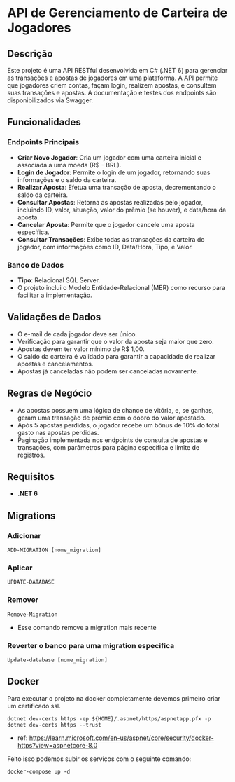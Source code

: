 # API de Gerenciamento de Carteira de Jogadores

## Descrição

Este projeto é uma API RESTful desenvolvida em C# (.NET 6) para gerenciar as transações e apostas de jogadores em uma plataforma. A API permite que jogadores criem contas, façam login, realizem apostas, e consultem suas transações e apostas. A documentação e testes dos endpoints são disponibilizados via Swagger.

## Funcionalidades

### Endpoints Principais

- **Criar Novo Jogador**: Cria um jogador com uma carteira inicial e associada a uma moeda (R$ - BRL).
- **Login de Jogador**: Permite o login de um jogador, retornando suas informações e o saldo da carteira.
- **Realizar Aposta**: Efetua uma transação de aposta, decrementando o saldo da carteira.
- **Consultar Apostas**: Retorna as apostas realizadas pelo jogador, incluindo ID, valor, situação, valor do prêmio (se houver), e data/hora da aposta.
- **Cancelar Aposta**: Permite que o jogador cancele uma aposta específica.
- **Consultar Transações**: Exibe todas as transações da carteira do jogador, com informações como ID, Data/Hora, Tipo, e Valor.

### Banco de Dados

- **Tipo**: Relacional SQL Server.
- O projeto inclui o Modelo Entidade-Relacional (MER) como recurso para facilitar a implementação.

## Validações de Dados

- O e-mail de cada jogador deve ser único.
- Verificação para garantir que o valor da aposta seja maior que zero.
- Apostas devem ter valor mínimo de R$ 1,00.
- O saldo da carteira é validado para garantir a capacidade de realizar apostas e cancelamentos.
- Apostas já canceladas não podem ser canceladas novamente.

## Regras de Negócio

- As apostas possuem uma lógica de chance de vitória, e, se ganhas, geram uma transação de prêmio com o dobro do valor apostado.
- Após 5 apostas perdidas, o jogador recebe um bônus de 10% do total gasto nas apostas perdidas.
- Paginação implementada nos endpoints de consulta de apostas e transações, com parâmetros para página específica e limite de registros.

## Requisitos

- **.NET 6**

## Migrations

### Adicionar

```
ADD-MIGRATION [nome_migration]
```

### Aplicar

```
UPDATE-DATABASE
```

### Remover

```
Remove-Migration
```

- Esse comando remove a migration mais recente

### Reverter o banco para uma migration especifica

```
Update-database [nome_migration]
```

## Docker

Para executar o projeto na docker completamente devemos primeiro criar um certificado ssl.

```
dotnet dev-certs https -ep ${HOME}/.aspnet/https/aspnetapp.pfx -p
dotnet dev-certs https --trust
```

- ref: https://learn.microsoft.com/en-us/aspnet/core/security/docker-https?view=aspnetcore-8.0

Feito isso podemos subir os serviços com o seguinte comando:

```
docker-compose up -d
```
